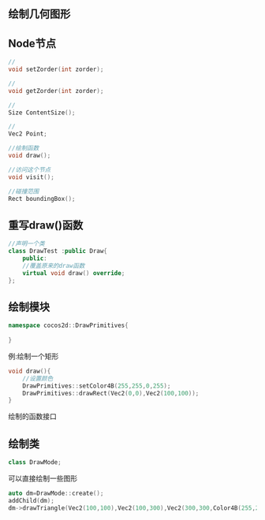 ## 绘制几何图形

## Node节点

```cpp
//
void setZorder(int zorder);

//
void getZorder(int zorder);

//
Size ContentSize();

//
Vec2 Point;

//绘制函数
void draw();

//访问这个节点
void visit();

//碰撞范围
Rect boundingBox();
```

## 重写draw()函数

```cpp
//声明一个类
class DrawTest :public Draw{
    public:
    //覆盖原来的draw函数
    virtual void draw() override; 
};
```



## 绘制模块

```cpp
namespace cocos2d::DrawPrimitives{
    
}
```

例:绘制一个矩形

```cpp
void draw(){
    //设置颜色
    DrawPrimitives::setColor4B(255,255,0,255);
    DrawPrimitives::drawRect(Vec2(0,0),Vec2(100,100));
}
```

绘制的函数接口

## 绘制类

```cpp
class DrawMode;
```

可以直接绘制一些图形

```cpp
auto dm=DrawMode::create();
addChild(dm);
dm->drawTriangle(Vec2(100,100),Vec2(100,300),Vec2(300,300,Color4B(255,255,255,255	));
```

